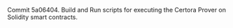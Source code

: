 Commit 5a06404.                    Build and Run scripts for executing the Certora Prover on Solidity smart contracts.